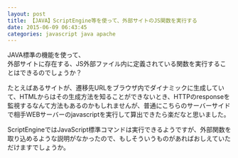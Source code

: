 ```yaml
---
layout: post
title: 【JAVA】ScriptEngine等を使って、外部サイトのJS関数を実行する
date: 2015-06-09 06:43:45
categories: javascript java apache
---
```

<p>JAVA標準の機能を使って、<br>
外部サイトに存在する、JS外部ファイル内に定義されている関数を実行することはできるのでしょうか？</p>

<p>たとえばあるサイトが、遷移先URLをブラウザ内でダイナミックに生成していて、HTMLからはその生成方法を知ることができないとき、HTTPのresponseを監視するなんて方法もあるのかもしれませんが、普通にこちらのサーバーサイドで相手WEBサーバーのjavascriptを実行して算出できたら楽だなと思いました。</p>

<p>ScriptEngineではJavaScript標準コマンドは実行できるようですが、外部関数を取り込めるような説明がなかったので、もしそういうものがあればおしえていただけますでしょうか。</p>

